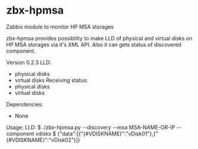 # zbx-hpmsa
Zabbix module to monitor HP MSA storages

zbx-hpmsa provides possibility to make LLD of physical and virtual disks on HP MSA storages via it's XML API. Also it can gets status of discovered component.

Version 0.2.3
LLD:
  - physical disks 
  - virtual disks
Receiving status:
  - physical disks 
  - virtual disks

Dependencies:
  - None

Usage:
  LLD:
  $ ./zbx-hpmsa.py --discovery --msa MSA-NAME-OR-IP --component vdisks
  $ {"data":[{"{#VDISKNAME}":"vDisk01"},{"{#VDISKNAME}":"vDisk02"}]}
